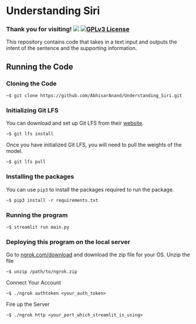 # Understanding Siri
### Thank you for visiting! ![](https://visitor-badge.glitch.me/badge?page_id=AbhisarAnand.Understanding_Siri) [![GPLv3 License](https://img.shields.io/badge/License-GPL%20v3-yellow.svg)](https://opensource.org/licenses/)   
This repository contains code that takes in a text input and outputs the intent of the sentence and the supporting information.

## Running the Code

### Cloning the Code
```shell
~$ git clone https://github.com/AbhisarAnand/Understanding_Siri.git
```
### Initializing Git LFS
You can download and set up Git LFS from their [website](https://git-lfs.github.com/).
```shell
~$ git lfs install
```
Once you have initialized Git LFS, you will need to pull the weights of the model.
```shell
~$ git lfs pull
```

### Installing the packages
You can use ```pip3``` to install the packages required to run the package.
```shell
~$ pip3 install -r requirements.txt
```

### Running the program
```shell
~$ streamlit run main.py
```

### Deploying this program on the local server
Go to [ngrok.com/download](https://ngrok.com/download) and download the zip file for your OS.
Unzip the file
```shell
~$ unzip /path/to/ngrok.zip
```
Connect Your Account
```shell
~$ ./ngrok authtoken <your_auth_token>
```
Fire up the Server
```shell
~$ ./ngrok http <your_port_which_streamlit_is_using>
```
